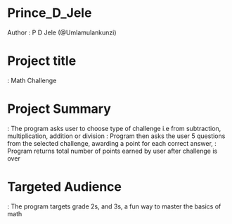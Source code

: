 # Prince_D_Jele
Author          : P D Jele  (@Umlamulankunzi)

# Project title   
: Math Challenge

# Project Summary 
: The program asks user to choose type of challenge i.e from subtraction, multiplication, addition or division
: Program then asks the user 5 questions from the selected challenge, awarding a point for each correct answer,
: Program returns total number of points earned by user after challenge is over
                  
# Targeted Audience
: The program targets grade 2s, and 3s, a fun way to master the basics of math

